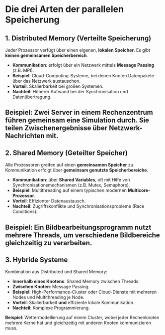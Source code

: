# Die drei Arten der parallelen Speicherung


## 1. **Distributed Memory (Verteilte Speicherung)**

Jeder Prozessor verfügt über einen eigenen, **lokalen Speicher**. Es gibt **keinen gemeinsamen Speicherbereich**.

- **Kommunikation**: erfolgt über ein Netzwerk mittels **Message Passing** (z.B. MPI).
- **Beispiel**: Cloud-Computing-Systeme, bei denen Knoten Datenpakete über das Netzwerk austauschen.
- **Vorteil**: Skalierbarkeit bei großen Systemen.
- **Nachteil**: Höherer Aufwand bei der Synchronisation und Datenübertragung.

**Beispiel**: Zwei Server in einem Rechenzentrum führen gemeinsam eine Simulation durch. Sie teilen Zwischenergebnisse über Netzwerk-Nachrichten mit.
---
## 2. **Shared Memory (Geteilter Speicher)**
Alle Prozessoren greifen auf einen **gemeinsamen Speicher** zu. Kommunikation erfolgt über **gemeinsam genutzte Speicherbereiche**.

- **Kommunikation**: über **Shared Variables**, oft mit Hilfe von Synchronisationsmechanismen (z.B. Mutex, Semaphore).
- **Beispiel**: Multithreading auf einem typischen modernen **Multicore-Prozessor**.
- **Vorteil**: Effizienter Datenaustausch.
- **Nachteil**: Zugriffskonflikte und Synchronisationsprobleme (Race Conditions).

**Beispiel**: Ein Bildbearbeitungsprogramm nutzt mehrere Threads, um verschiedene Bildbereiche gleichzeitig zu verarbeiten.
---
## 3. **Hybride Systeme**

Kombination aus Distributed und Shared Memory:
- **Innerhalb eines Knotens**: Shared Memory zwischen Threads.
- **Zwischen Knoten**: Message Passing.
- **Beispiel**: High-Performance-Cluster oder Cloud-Dienste mit mehreren Nodes und Multithreading je Node.
- **Vorteil**: Skalierbarkeit **und** effiziente lokale Kommunikation.
- **Nachteil**: Komplexe Programmierung.

**Beispiel**: Wettermodellierung auf einem Cluster, wobei jeder Rechenknoten mehrere Kerne hat und gleichzeitig mit anderen Knoten kommunizieren muss.

